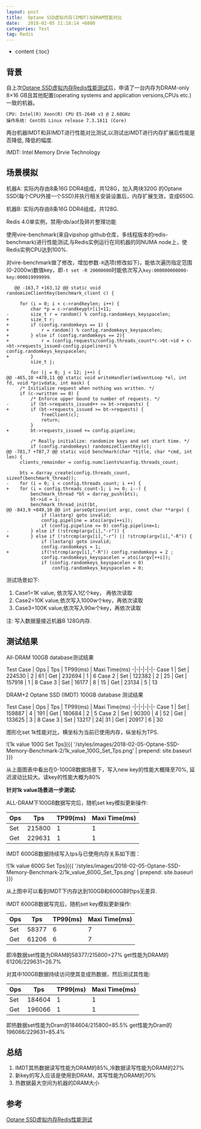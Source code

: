 ```yaml
---
layout: post
title:  Optane SSD虚拟内存(IMDT)与DRAM性能对比
date:   2018-02-05 11:18:14 +0800
categories: Test
tag: Redis
---
```


* content
{:toc}

背景
----------

自上次[Optane SSD虚拟内存Redis性能测试](https://githubmota.github.io/2017/12/27/Optane-SSD-Memory-Benchmark/)后，申请了一台内存为DRAM-only 8×16 GB且其他配置(operating systems and application versions,CPUs etc.)一致的机器。

    CPU: Intel(R) Xeon(R) CPU E5-2640 v3 @ 2.60GHz
    操作系统: CentOS Linux release 7.3.1611 (Core)

两台机器IMDT和非IMDT进行性能对比测试,以测试出IMDT进行内存扩展后性能是否降低, 降低的幅度.

IMDT: Intel Memory Drvie Technology

场景模拟
----------
机器A: 实际内存由8条16G DDR4组成，共128G，加入两块320G 的Optane SSD(每个CPU外接一个SSD)并执行相关安装设置后，内存扩展生效，变成650G.

机器B: 实际内存由8条16G DDR4组成，共128G.

Redis 4.0单实例，禁用rdb/aof及碎片整理功能

使用vire-benchmark(来自vipshop github仓库，多线程版本的redis-benchmark)进行性能测试,与Redis实例运行在同机器的同NUMA node上，使Redis实例CPU达到100%.

对vire-benchmark做了修改，增加参数`-R`选项(修改如下)，能依次遍历指定范围(0-2000w)数值key，即`-t set -R 20000000`时能依次写入`key:000000000000-key:000019999999`.

       @@ -163,7 +163,12 @@ static void randomizeClientKey(benchmark_client c) {
     
         for (i = 0; i < c->randkeylen; i++) {
             char *p = c->randkeyptr[i]+11;
    -        size_t r = random() % config.randomkeys_keyspacelen;
    +        size_t r;
    +        if (config.randomkeys == 1) {
    +            r = random() % config.randomkeys_keyspacelen;
    +        } else if (config.randomkeys == 2){
    +            r = (config.requests/config.threads_count*c->bt->id + c->bt->requests_issued-config.pipeline+i) % config.randomkeys_keyspacelen;
    +        }
             size_t j;
     
             for (j = 0; j < 12; j++) {
    @@ -465,10 +470,11 @@ static void writeHandler(aeEventLoop *el, int fd, void *privdata, int mask) {
         /* Initialize request when nothing was written. */
         if (c->written == 0) {
             /* Enforce upper bound to number of requests. */
    -        if (bt->requests_issued++ >= bt->requests) {
    +        if (bt->requests_issued >= bt->requests) {
                 freeClient(c);
                 return;
             }
    +        bt->requests_issued += config.pipeline;
     
             /* Really initialize: randomize keys and set start time. */
             if (config.randomkeys) randomizeClientKey(c);
    @@ -781,7 +787,7 @@ static void benchmark(char *title, char *cmd, int len) {
         clients_remainder = config.numclients%config.threads_count;
     
         bts = darray_create(config.threads_count, sizeof(benchmark_thread));
    -    for (i = 0; i < config.threads_count; i ++) {
    +    for (i = config.threads_count-1; i >= 0; i--) {
             benchmark_thread *bt = darray_push(bts);
             bt->id = i;
             benchmark_thread_init(bt,
    @@ -843,9 +849,10 @@ int parseOptions(int argc, const char **argv) {
                 if (lastarg) goto invalid;
                 config.pipeline = atoi(argv[++i]);
                 if (config.pipeline <= 0) config.pipeline=1;
    -        } else if (!strcmp(argv[i],"-r")) {
    +        } else if (!strcmp(argv[i],"-r") || !strcmp(argv[i],"-R")) {
                 if (lastarg) goto invalid;
                 config.randomkeys = 1;
    +            if(!strcmp(argv[i],"-R")) config.randomkeys = 2 ;
                 config.randomkeys_keyspacelen = atoi(argv[++i]);
                 if (config.randomkeys_keyspacelen < 0)
                     config.randomkeys_keyspacelen = 0;
 
测试场景如下:

1. Case1=1K value, 依次写入1亿个key， 再依次读取
2. Case2=10K value,依次写入1000w个key，再依次读取
3. Case3=100K value,依次写入90w个key，再依次读取

注: 写入数据量接近机器B 128G内存.

测试结果
----------

All-DRAM 100GB database测试结果

Test Case | Ops | Tps | TP99(ms) | Maxi Time(ms)
-|-|-|-|-|-
Case 1 | Set | 224530 | 2 | 61
       | Get | 232694 | 1 | 6
Case 2 | Set | 122382 | 2 | 25
       | Get | 157918 | 1 | 8
Case 3 | Set | 16177  | 8 | 15
       | Get | 23134  | 5 | 13

DRAM+2 Optane SSD (IMDT) 100GB database 测试结果

Test Case | Ops | Tps | TP99(ms) | Maxi Time(ms)
-|-|-|-|-|-
Case 1 | Set | 159887 | 4 | 191
       | Get | 180684 | 2 | 5
Case 2 | Set | 90300  | 4 | 52
       | Get | 133625 | 3 | 8
Case 3 | Set | 13217  | 24| 31
       | Get | 20917  | 6 | 30

图形化set 1k性能对比，横坐标为当前已使用内存，纵坐标为TPS.

![1k value 100G Set Tps]({{ '/styles/images/2018-02-05-Optane-SSD-Memory-Benchmark-2/1k_value_100G_Set_Tps.png' | prepend: site.baseurl  }})

从上面图表中看出在0-100GB数据场景下，写入new key的性能大概降至70%, 延迟波动比较大。读key的性能大概为80%

**针对1k value场景进一步测试:**

ALL-DRAM下100GB数据写完后，随机set key模拟更新操作:

Ops | Tps | TP99(ms) | Maxi Time(ms)
-|-|-|-
Set | 215800 | 1 | 1
Get | 229631 | 1 | 1

IMDT 600GB数据持续写入tps与已使用内存关系如下图：

![1k value 600G Set Tps]({{ '/styles/images/2018-02-05-Optane-SSD-Memory-Benchmark-2/1k_value_600G_Set_Tps.png' | prepend: site.baseurl  }})

从上图中可以看到IMDT下内存达到100GB和600GB时tps无差异.

IMDT 600GB数据写完后，随机set key模拟更新操作:

Ops | Tps | TP99(ms) | Maxi Time(ms)
-|-|-|-
Set | 58377 | 6 | 7
Get | 61206 | 6 | 7

即冷数据set性能为DRAM的58377/215800=27%
get性能为DRAM的61206/229631=26.7%

对其中100GB数据持续访问使其变成热数据，然后测试其性能:

Ops | Tps | TP99(ms) | Maxi Time(ms)
-|-|-|-
Set | 184604 | 1 | 1
Get | 196066 | 1 | 1

即热数据set性能为Dram的184604/215800=85.5%
get性能为Dram的196066/229631=85.4%

总结
----------
1. IMDT其热数据读写性能为DRAM的85%,冷数据读写性能为DRAM的27%
2. 新key的写入应该是使用到DRAM，其写性能为DRAM的70%
3. 热数据最大空间为机器的DRAM大小

参考
----------

[Optane SSD虚拟内存Redis性能测试](https://githubmota.github.io/2017/12/27/Optane-SSD-Memory-Benchmark/)
